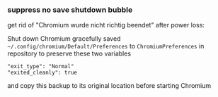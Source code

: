 
### suppress no save shutdown bubble
get rid of "Chromium wurde nicht richtig beendet" after power loss:

Shut down Chromium gracefully
saved `~/.config/chromium/Default/Preferences`
to `ChromiumPreferences` in repository to preserve these two variables

    "exit_type": "Normal"
    "exited_cleanly": true

and copy this backup to its original location before starting Chromium
